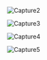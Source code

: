 ![Capture2](https://github.com/user-attachments/assets/c76bb5b3-1858-43c6-88cc-f06ce4537c5a)

![Capture3](https://github.com/user-attachments/assets/8efb3e81-c428-45ba-a57b-c338730f0feb)

![Capture4](https://github.com/user-attachments/assets/47c64237-94ce-4dc2-850a-abccf5cc7020)

![Capture5](https://github.com/user-attachments/assets/af9a15a7-635a-4c9f-8ae5-097e09918a44)

